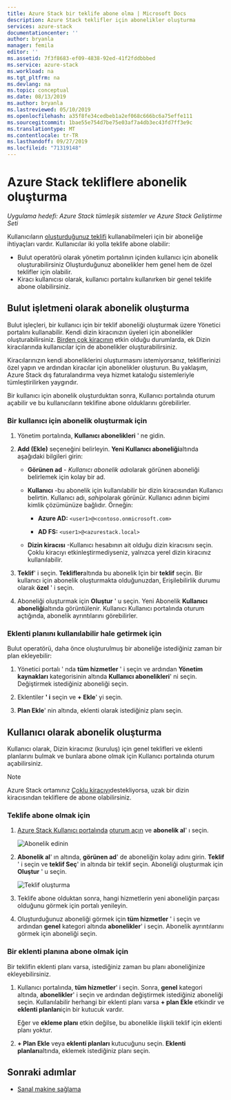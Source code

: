 ```yaml
---
title: Azure Stack bir teklife abone olma | Microsoft Docs
description: Azure Stack teklifler için abonelikler oluşturma
services: azure-stack
documentationcenter: ''
author: bryanla
manager: femila
editor: ''
ms.assetid: 7f3f8683-ef09-4838-92ed-41f2fddbbbed
ms.service: azure-stack
ms.workload: na
ms.tgt_pltfrm: na
ms.devlang: na
ms.topic: conceptual
ms.date: 08/13/2019
ms.author: bryanla
ms.lastreviewed: 05/10/2019
ms.openlocfilehash: a35f8fe34cedbeb1a2ef068c666bc6a75effe111
ms.sourcegitcommit: 1bae55e754d7be75e03af7a4db3ec43fd7ff3e9c
ms.translationtype: MT
ms.contentlocale: tr-TR
ms.lasthandoff: 09/27/2019
ms.locfileid: "71319148"
---
```

# <a name="create-subscriptions-to-offers-in-azure-stack"></a>Azure Stack tekliflere abonelik oluşturma

*Uygulama hedefi: Azure Stack tümleşik sistemler ve Azure Stack Geliştirme Seti*

Kullanıcıların [oluşturduğunuz teklifi](azure-stack-create-offer.md) kullanabilmeleri için bir aboneliğe ihtiyaçları vardır. Kullanıcılar iki yolla teklife abone olabilir:

- Bulut operatörü olarak yönetim portalının içinden kullanıcı için abonelik oluşturabilirsiniz Oluşturduğunuz abonelikler hem genel hem de özel teklifler için olabilir.
- Kiracı kullanıcısı olarak, kullanıcı portalını kullanırken bir genel teklife abone olabilirsiniz.  

## <a name="create-a-subscription-as-a-cloud-operator"></a>Bulut işletmeni olarak abonelik oluşturma

Bulut işleçleri, bir kullanıcı için bir teklif aboneliği oluşturmak üzere Yönetici portalını kullanabilir. Kendi dizin kiracınızın üyeleri için abonelikler oluşturabilirsiniz. [Birden çok kiracının](azure-stack-enable-multitenancy.md) etkin olduğu durumlarda, ek Dizin kiracılarında kullanıcılar için de abonelikler oluşturabilirsiniz.

Kiracılarınızın kendi aboneliklerini oluşturmasını istemiyorsanız, tekliflerinizi özel yapın ve ardından kiracılar için abonelikler oluşturun. Bu yaklaşım, Azure Stack dış faturalandırma veya hizmet kataloğu sistemleriyle tümleştirilirken yaygındır.

Bir kullanıcı için abonelik oluşturduktan sonra, Kullanıcı portalında oturum açabilir ve bu kullanıcıların teklifine abone olduklarını görebilirler.  

### <a name="to-create-a-subscription-for-a-user"></a>Bir kullanıcı için abonelik oluşturmak için

1. Yönetim portalında, **Kullanıcı abonelikleri** ' ne gidin.
2. **Add (Ekle)** seçeneğini belirleyin. **Yeni Kullanıcı aboneliği**altında aşağıdaki bilgileri girin:  

   - **Görünen ad** - *Kullanıcı abonelik adı*olarak görünen aboneliği belirlemek için kolay bir ad.
   - **Kullanıcı** -bu abonelik için kullanılabilir bir dizin kiracısından Kullanıcı belirtin. Kullanıcı adı, *sahip*olarak görünür.  Kullanıcı adının biçimi kimlik çözümünüze bağlıdır. Örneğin:

     - **Azure AD:** `<user1>@<contoso.onmicrosoft.com>`

     - **AD FS:** `<user1>@<azurestack.local>`

   - **Dizin kiracısı** -Kullanıcı hesabının ait olduğu dizin kiracısını seçin. Çoklu kiracıyı etkinleştirmediyseniz, yalnızca yerel dizin kiracınız kullanılabilir.

3. **Teklif**' i seçin. **Teklifler**altında bu abonelik Için bir **teklif** seçin. Bir kullanıcı için abonelik oluşturmakta olduğunuzdan, Erişilebilirlik durumu olarak **özel** ' i seçin.

4. Aboneliği oluşturmak için **Oluştur** ' u seçin. Yeni Abonelik **Kullanıcı aboneliği**altında görüntülenir. Kullanıcı Kullanıcı portalında oturum açtığında, abonelik ayrıntılarını görebilirler.

### <a name="to-make-an-add-on-plan-available"></a>Eklenti planını kullanılabilir hale getirmek için

Bulut operatörü, daha önce oluşturulmuş bir aboneliğe istediğiniz zaman bir plan ekleyebilir:

1. Yönetici portalı ' nda **tüm hizmetler** ' i seçin ve ardından **Yönetim kaynakları** kategorisinin altında **Kullanıcı abonelikleri**' ni seçin. Değiştirmek istediğiniz aboneliği seçin.

2. Eklentiler **' i** seçin ve **+ Ekle**' yi seçin.  

3. **Plan Ekle**' nin altında, eklenti olarak istediğiniz planı seçin.

## <a name="create-a-subscription-as-a-user"></a>Kullanıcı olarak abonelik oluşturma

Kullanıcı olarak, Dizin kiracınız (kuruluş) için genel teklifleri ve eklenti planlarını bulmak ve bunlara abone olmak için Kullanıcı portalında oturum açabilirsiniz.

>[!NOTE]
>Azure Stack ortamınız [Çoklu kiracıyı](azure-stack-enable-multitenancy.md)destekliyorsa, uzak bir dizin kiracısından tekliflere de abone olabilirsiniz.

### <a name="to-subscribe-to-an-offer"></a>Teklife abone olmak için

1. [Azure Stack Kullanıcı portalında](https://portal.local.azurestack.external) [oturum açın](../asdk/asdk-connect.md) ve **abonelik al**' ı seçin.

   ![Abonelik edinin](media/azure-stack-subscribe-plan-provision-vm/image01.png)
  
2. **Abonelik al**' ın altında, **görünen ad**' de aboneliğin kolay adını girin. **Teklif** ' i seçin ve **teklif Seç**' in altında bir teklif seçin. Aboneliği oluşturmak için **Oluştur** ' u seçin.

   ![Teklif oluşturma](media/azure-stack-subscribe-plan-provision-vm/image02.png)
  
3. Teklife abone olduktan sonra, hangi hizmetlerin yeni aboneliğin parçası olduğunu görmek için portalı yenileyin.

4. Oluşturduğunuz aboneliği görmek için **tüm hizmetler** ' i seçin ve ardından **genel** kategori altında **abonelikler**' i seçin. Abonelik ayrıntılarını görmek için aboneliği seçin.  

### <a name="to-subscribe-to-an-add-on-plan"></a>Bir eklenti planına abone olmak için

Bir teklifin eklenti planı varsa, istediğiniz zaman bu planı aboneliğinize ekleyebilirsiniz.  

1. Kullanıcı portalında, **tüm hizmetler**' i seçin. Sonra, **genel** kategori altında, **abonelikler**' i seçin ve ardından değiştirmek istediğiniz aboneliği seçin. Kullanılabilir herhangi bir eklenti planı varsa **+ plan Ekle** etkindir ve **eklenti planları**için bir kutucuk vardır.

   Eğer ve **ekleme planı** etkin değilse, bu abonelikle ilişkili teklif için eklenti planı yoktur.

1. **+ Plan Ekle** veya **eklenti planları** kutucuğunu seçin. **Eklenti planları**altında, eklemek istediğiniz planı seçin.

## <a name="next-steps"></a>Sonraki adımlar

- [Sanal makine sağlama](../user/azure-stack-create-vm-template.md)
